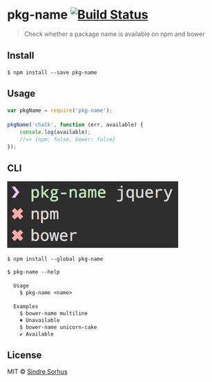 # pkg-name [![Build Status](https://travis-ci.org/sindresorhus/pkg-name.svg?branch=master)](https://travis-ci.org/sindresorhus/pkg-name)

> Check whether a package name is available on npm and bower


## Install

```
$ npm install --save pkg-name
```


## Usage

```js
var pkgName = require('pkg-name');

pkgName('chalk', function (err, available) {
	console.log(available);
	//=> {npm: false, bower: false}
});
```


## CLI

![](screenshot.png)

```
$ npm install --global pkg-name
```

```
$ pkg-name --help

  Usage
    $ pkg-name <name>

  Examples
    $ bower-name multiline
    ✖ Unavailable
    $ bower-name unicorn-cake
    ✔ Available
```


## License

MIT © [Sindre Sorhus](http://sindresorhus.com)

